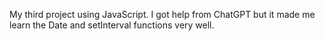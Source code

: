 My third project using JavaScript.
I got help from ChatGPT but it made me learn the Date and setInterval functions very well.